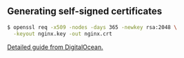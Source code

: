 Generating self-signed certificates
-----------------------------------

```bash
$ openssl req -x509 -nodes -days 365 -newkey rsa:2048 \
  -keyout nginx.key -out nginx.crt
```

[Detailed guide from DigitalOcean.](https://www.digitalocean.com/community/tutorials/how-to-create-an-ssl-certificate-on-nginx-for-ubuntu-14-04)
